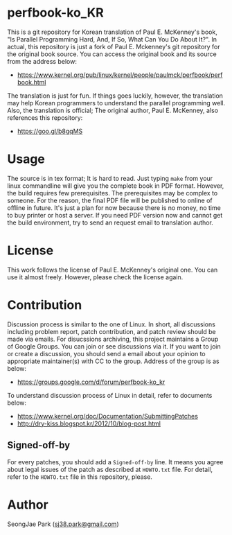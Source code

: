 perfbook-ko_KR
==============

This is a git repository for Korean translation of Paul E. McKenney's book, "Is
Parallel Programming Hard, And, If So, What Can You Do About It?".
In actual, this repository is just a fork of Paul E. Mckenney's git repository
for the original book source.
You can access the original book and its source from the address below:
- https://www.kernel.org/pub/linux/kernel/people/paulmck/perfbook/perfbook.html

The translation is just for fun.
If things goes luckily, however, the translation may help Korean programmers to
understand the parallel programming well.
Also, the translation is official; The original author, Paul E. McKenney, also
references this repository:
- https://goo.gl/b8gqMS


Usage
=====

The source is in tex format; It is hard to read.
Just typing `make` from your linux commandline will give you the complete book
in PDF format.  However, the build requires few prerequisites. The
prerequisites may be complex to someone.  For the reason, the final PDF file
will be published to online of offline in future.  It's just a plan for now
because there is no money, no time to buy printer or host a server.  If you
need PDF version now and cannot get the build environment, try to send an
request email to translation author.


License
=======

This work follows the license of Paul E. McKenney's original one.
You can use it almost freely.
However, please check the license again.


Contribution
============

Discussion process is similar to the one of Linux.
In short, all discussions including problem report, patch contribution, and
patch review should be made via emails.
For disucssions archiving, this project maintains a Group of Google Groups.
You can join or see discussions via it.
If you want to join or create a discussion, you should send a email about your
opinion to appropriate maintainer(s) with CC to the group.
Address of the group is as below:
- https://groups.google.com/d/forum/perfbook-ko_kr

To understand discussion process of Linux in detail, refer to documents below:
- https://www.kernel.org/doc/Documentation/SubmittingPatches
- http://dry-kiss.blogspot.kr/2012/10/blog-post.html


Signed-off-by
-------------

For every patches, you should add a `Signed-off-by` line.
It means you agree about legal issues of the patch as described at `HOWTO.txt`
file.
For detail, refer to the `HOWTO.txt` file in this repository, please.


Author
======

SeongJae Park (sj38.park@gmail.com)

